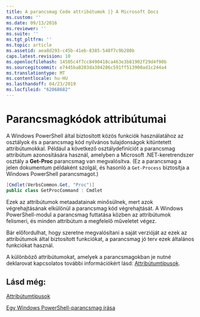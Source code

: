 ```yaml
---
title: A parancsmag Code attribútumok |} A Microsoft Docs
ms.custom: ''
ms.date: 09/13/2016
ms.reviewer: ''
ms.suite: ''
ms.tgt_pltfrm: ''
ms.topic: article
ms.assetid: aea8d293-c45b-41eb-8385-548f7c9b280b
caps.latest.revision: 10
ms.openlocfilehash: 14505c4f7cc8490418ca463e3b81902f29d4f90b
ms.sourcegitcommit: e7445ba8203da304286c591ff513900ad1c244a4
ms.translationtype: MT
ms.contentlocale: hu-HU
ms.lasthandoff: 04/23/2019
ms.locfileid: "62068682"
---
```

# <a name="attributes-in-cmdlet-code"></a>Parancsmagkódok attribútumai

A Windows PowerShell által biztosított közös funkciók használatához az osztályok és a parancsmag kód nyilvános tulajdonságok kitüntetett attribútumokkal. Például a következő osztálydefiníciót a parancsmag attribútum azonosítására használ, amelyben a Microsoft .NET-keretrendszer osztály a **Get-Proc** parancsmag van megvalósítva. (Ez a parancsmag a jelen dokumentum példaként szolgál, és hasonló a `Get-Process` biztosítja a Windows PowerShell parancsmagot.)

```csharp
[Cmdlet(VerbsCommon.Get, "Proc")]
public class GetProcCommand : Cmdlet
```

Ezek az attribútumok metaadatainak minősülnek, mert azok végrehajtásának elkülönül a parancsmag kód végrehajtását. A Windows PowerShell-modul a parancsmag futtatása közben az attribútumok felismeri, és minden attribútum a megfelelő műveletet végez.

Bár előfordulhat, hogy szeretne megvalósítani a saját verzióját az ezek az attribútumok által biztosított funkciókat, a parancsmag jó terv ezek általános funkciókat használ.

A különböző attribútumokat, amelyek a parancsmagokban je nutné deklarovat kapcsolatos további információkért lásd: [Attribútumtípusok](./attribute-types.md).

## <a name="see-also"></a>Lásd még:

[Attribútumtípusok](./attribute-types.md)

[Egy Windows PowerShell-parancsmag írása](./writing-a-windows-powershell-cmdlet.md)
